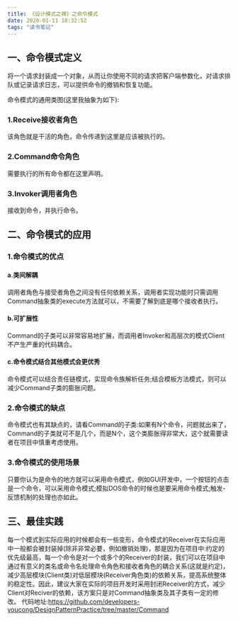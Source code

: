 ```yaml
---
title: 《设计模式之禅》之命令模式
date: 2020-01-11 18:32:52
tags: "读书笔记"
---
```


## 一、命令模式定义
将一个请求封装成一个对象，从而让你使用不同的请求把客户端参数化，对请求排队或记录请求日志，可以提供命令的撤销和恢复功能。

命令模式的通用类图(这里我抽象为如下):
<!--more-->
### 1.Receive接收者角色
该角色就是干活的角色，命令传递到这里是应该被执行的。

### 2.Command命令角色
需要执行的所有命令都在这里声明。

### 3.Invoker调用者角色
接收到命令，并执行命令。


## 二、命令模式的应用

### 1.命令模式的优点

#### a.类间解耦
调用者角色与接受者角色之间没有任何依赖关系，调用者实现功能时只需调用Command抽象类的execute方法就可以，不需要了解到底是哪个接收者执行。

#### b.可扩展性
Command的子类可以非常容易地扩展，而调用者Invoker和高层次的模式Client不产生严重的代码耦合。

#### c.命令模式结合其他模式会更优秀
命令模式可以结合责任链模式，实现命令族解析任务;结合模板方法模式，则可以减少Command子类的膨胀问题。


### 2.命令模式的缺点
命令模式也有其缺点的，请看Command的子类:如果有N个命令，问题就出来了，Command的子类就可不是几个，而是N个，这个类膨胀得非常大，这个就需要读者在项目中慎重考虑使用。


### 3.命令模式的使用场景
只要你认为是命令的地方就可以采用命令模式，例如GUI开发中，一个按钮的点击是一个命令，可以采用命令模式;模拟DOS命令的时候也是要采用命令模式;触发-反馈机制的处理也亦如此。


## 三、最佳实践
每一个模式到实际应用的时候都会有一些变形，命令模式的Receiver在实际应用中一般都会被封装掉(除非非常必要，例如撤销处理)，那是因为在项目中:约定的优先级最高，每一个命令是对一个或多个的Receiver的封装，我们可以在项目中通过有意义的类名或命令名处理命令角色和接收者角色的耦合关系(这就是约定)，减少高层模块(Client类)对低层模块(Receiver角色类)的依赖关系，提高系统整体的稳定性。因此，建议大家在实际的项目开发时采用封闭Receiver的方式，减少Client对Reciver的依赖，该方案只是对Command抽象类及其子类有一定的修改。
代码地址:https://github.com/developers-youcong/DesignPatternPractice/tree/master/Command


